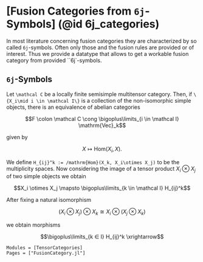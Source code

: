 # [Fusion Categories from `6j`-Symbols] (@id 6j_categories)

In most literature concerning fusion categories they are characterized by 
so called ``6j``-symbols. Often only those and the fusion rules are provided or of interest. Thus we provide a datatype that allows to 
get a workable fusion category from provided ``6j`-symbols.

## ``6j``-Symbols

Let ``\mathcal C`` be a locally finite semisimple multitensor category.  Then, if ``\{X_i\mid i \in \mathcal I\}`` is a collection of the non-isomorphic simple objects, there is an equivalence of abelian categories 

```math
F \colon \mathcal C \cong \bigoplus\limits_{i \in \mathcal I} \mathrm{Vec}_k
```

given by 

```math
X \mapsto \mathrm{Hom}(X_i,X).
```

We define ``H_{ij}^k := /mathrm{Hom}(X_k, X_i\otimes X_j)`` to be the multiplicity spaces. Now considering the image of a tensor product $X_i \otimes X_j$ of two simple objects we obtain 

```math
X_i \otimes X_j \mapsto \bigoplus\limits_{k \in \mathcal I} H_{ij}^k
```

After fixing a natural isomorphism 

```math
(X_i \otimes X_j) \otimes X_k \cong X_i \otimes (X_j \otimes X_k)
```

we obtain morphisms 

```math
\bigoplus\limits_{k ∈ I} H_{ij}^k \xrightarrow
```


```@autodocs
Modules = [TensorCategories]
Pages = ["FusionCategory.jl"]
```